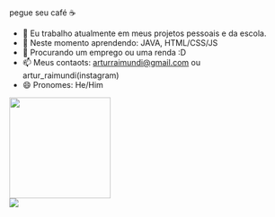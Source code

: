pegue seu café ☕

- 🔭 Eu trabalho atualmente em meus projetos pessoais e da escola.
- 🌱 Neste momento aprendendo: JAVA, HTML/CSS/JS 
- 🤔 Procurando um emprego ou uma renda :D
- 📫 Meus contaots: arturraimundi@gmail.com ou artur_raimundi(instagram)
- 😄 Pronomes: He/Him


<div>
<a href="https://github.com/arturraimundi">
  <img height="180em" src="https://github-readme-stats.vercel.app/api?username=arturraimundi&show_icons=true&theme=dracula&include_all_commits=true&      count_private=true"/>
</div>
<div>
  <img src="https://user-images.githubusercontent.com/79712639/222525169-dfbea842-64cc-4d65-9fda-2bfcd989d80d.png">
</div>
